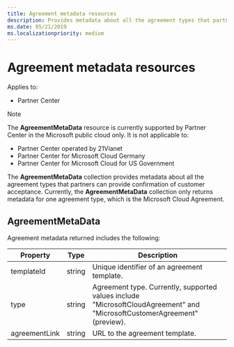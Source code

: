 ```yaml
---
title: Agreement metadata resources
description: Provides metadata about all the agreement types that partners can provide confirmation of customer acceptance.
ms.date: 05/21/2019
ms.localizationpriority: medium
---
```


# Agreement metadata resources

Applies to:

- Partner Center

> [!NOTE]  
> The **AgreementMetaData** resource is currently supported by Partner Center in the Microsoft public cloud only. It is not applicable to:
> - Partner Center operated by 21Vianet
> - Partner Center for Microsoft Cloud Germany
> - Partner Center for Microsoft Cloud for US Government

The **AgreementMetaData** collection provides metadata about all the agreement types that partners can provide confirmation of customer acceptance. Currently, the **AgreementMetaData** collection only returns metadata for one agreement type, which is the Microsoft Cloud Agreement.

## AgreementMetaData

Agreement metadata returned includes the following:

| Property      | Type               | Description                                                                       |
|---------------|--------------------|-----------------------------------------------------------------------------------|
| templateId    | string             | Unique identifier of an agreement template.                                       |
| type          | string             | Agreement type. Currently, supported values include "MicrosoftCloudAgreement" and "MicrosoftCustomerAgreement" (preview). |
| agreementLink | string             | URL to the agreement template.                                                    |
